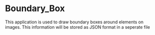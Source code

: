 # Boundary_Box
This application is used to draw boundary boxes around elements on images. This information will be stored as JSON format in a seperate file
